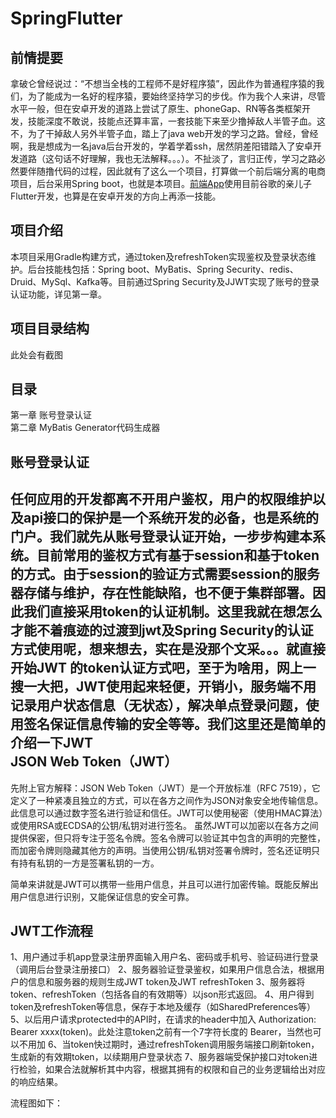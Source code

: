 # SpringFlutter
前情提要
-------
拿破仑曾经说过：“不想当全栈的工程师不是好程序猿”，因此作为普通程序猿的我们，为了能成为一名好的程序猿，要始终坚持学习的步伐。作为我个人来讲，尽管水平一般，但在安卓开发的道路上尝试了原生、phoneGap、RN等各类框架开发，技能深度不敢说，技能点还算丰富，一套技能下来至少撸掉敌人半管子血。这不，为了干掉敌人另外半管子血，踏上了java web开发的学习之路。曾经，曾经啊，我是想成为一名java后台开发的，学着学着ssh，居然阴差阳错踏入了安卓开发道路（这句话不好理解，我也无法解释。。。）。不扯淡了，言归正传，学习之路必然要伴随撸代码的过程，因此就有了这么一个项目，打算做一个前后端分离的电商项目，后台采用Spring boot，也就是本项目。[前端App](https://github.com/shenmengzhuifeng/SpringFlutterApp)使用目前谷歌的亲儿子Flutter开发，也算是在安卓开发的方向上再添一技能。

项目介绍
--------
本项目采用Gradle构建方式，通过token及refreshToken实现鉴权及登录状态维护。后台技能栈包括：Spring boot、MyBatis、Spring Security、redis、Druid、MySql、Kafka等。目前通过Spring Security及JJWT实现了账号的登录认证功能，详见第一章。

项目目录结构
-----------
此处会有截图

目录
---
第一章 账号登录认证<br>
第二章 MyBatis Generator代码生成器


账号登录认证
-----------
任何应用的开发都离不开用户鉴权，用户的权限维护以及api接口的保护是一个系统开发的必备，也是系统的门户。我们就先从账号登录认证开始，一步步构建本系统。目前常用的鉴权方式有基于session和基于token的方式。由于session的验证方式需要session的服务器存储与维护，存在性能缺陷，也不便于集群部署。因此我们直接采用token的认证机制。这里我就在想怎么才能不着痕迹的过渡到jwt及Spring Security的认证方式使用呢，想来想去，实在是没那个文采。。。就直接开始JWT 的token认证方式吧，至于为啥用，网上一搜一大把，JWT使用起来轻便，开销小，服务端不用记录用户状态信息（无状态），解决单点登录问题，使用签名保证信息传输的安全等等。我们这里还是简单的介绍一下JWT<br>
JSON Web Token（JWT）
-------------------
先附上官方解释：JSON Web Token（JWT）是一个开放标准（RFC 7519），它定义了一种紧凑且独立的方式，可以在各方之间作为JSON对象安全地传输信息。此信息可以通过数字签名进行验证和信任。JWT可以使用秘密（使用HMAC算法）或使用RSA或ECDSA的公钥/私钥对进行签名。
虽然JWT可以加密以在各方之间提供保密，但只将专注于签名令牌。签名令牌可以验证其中包含的声明的完整性，而加密令牌则隐藏其他方的声明。当使用公钥/私钥对签署令牌时，签名还证明只有持有私钥的一方是签署私钥的一方。

简单来讲就是JWT可以携带一些用户信息，并且可以进行加密传输。既能反解出用户信息进行识别，又能保证信息的安全可靠。

JWT工作流程
---------
1、用户通过手机app登录注册界面输入用户名、密码或手机号、验证码进行登录（调用后台登录注册接口）
2、服务器验证登录鉴权，如果用户信息合法，根据用户的信息和服务器的规则生成JWT token及JWT refreshToken
3、服务器将token、refreshToken（包括各自的有效期等）以json形式返回。
4、用户得到token及refreshToken等信息，保存于本地及缓存（如SharedPreferences等）
5、以后用户请求protected中的API时，在请求的header中加入 Authorization: Bearer xxxx(token)。此处注意token之前有一个7字符长度的 Bearer，当然也可以不用加
6、当token快过期时，通过refreshToken调用服务端接口刷新token，生成新的有效期token，以续期用户登录状态
7、服务器端受保护接口对token进行检验，如果合法就解析其中内容，根据其拥有的权限和自己的业务逻辑给出对应的响应结果。

流程图如下：






































